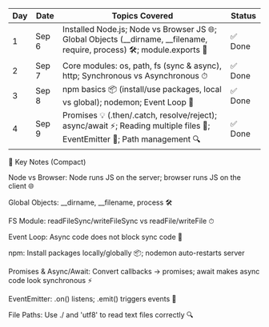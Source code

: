 | Day | Date  | Topics Covered                                                                                                               | Status |
| --- | ----- | ---------------------------------------------------------------------------------------------------------------------------- | ------ |
| 1   | Sep 6 | Installed Node.js; Node vs Browser JS 🌐; Global Objects (\_\_dirname, \_\_filename, require, process) 🛠; module.exports 🔗 | ✅ Done |
| 2   | Sep 7 | Core modules: os, path, fs (sync & async), http; Synchronous vs Asynchronous ⏱                                               | ✅ Done |
| 3   | Sep 8 | npm basics 📦 (install/use packages, local vs global); nodemon; Event Loop 🔄                                                | ✅ Done |
| 4   | Sep 9 | Promises 💡 (.then/.catch, resolve/reject); async/await ⚡; Reading multiple files 📂; EventEmitter 🎯; Path management 🔍    | ✅ Done |
📝 Key Notes (Compact)

Node vs Browser: Node runs JS on the server; browser runs JS on the client 🌐

Global Objects: __dirname, __filename, process 🛠

FS Module: readFileSync/writeFileSync vs readFile/writeFile ⏱

Event Loop: Async code does not block sync code 🔄

npm: Install packages locally/globally 📦; nodemon auto-restarts server

Promises & Async/Await: Convert callbacks → promises; await makes async code look synchronous ⚡

EventEmitter: .on() listens; .emit() triggers events 🎯

File Paths: Use ./ and 'utf8' to read text files correctly 🔍
